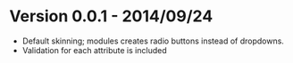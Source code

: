 Version 0.0.1  -  2014/09/24
================

  * Default skinning; modules creates radio buttons instead of dropdowns.
  * Validation for each attribute is included
